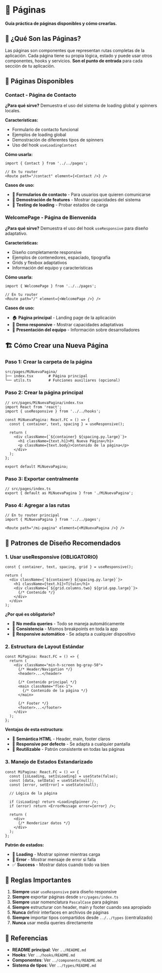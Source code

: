 # 📄 Páginas

**Guía práctica de páginas disponibles y cómo crearlas.**

## 🎯 **¿Qué Son las Páginas?**

Las páginas son componentes que representan rutas completas de la aplicación. Cada página tiene su propia lógica, estado y puede usar otros componentes, hooks y servicios. **Son el punto de entrada** para cada sección de tu aplicación.

## 📱 **Páginas Disponibles**

### **Contact - Página de Contacto**
**¿Para qué sirve?** Demuestra el uso del sistema de loading global y spinners locales.

**Características:**
- Formulario de contacto funcional
- Ejemplos de loading global
- Demostración de diferentes tipos de spinners
- Uso del hook `useLoadingContext`

**Cómo usarla:**
```tsx
import { Contact } from '../../pages';

// En tu router
<Route path="/contact" element={<Contact />} />
```

**Casos de uso:**
- 📝 **Formularios de contacto** - Para usuarios que quieren comunicarse
- 🎯 **Demostración de features** - Mostrar capacidades del sistema
- 🔄 **Testing de loading** - Probar estados de carga

### **WelcomePage - Página de Bienvenida**
**¿Para qué sirve?** Demuestra el uso del hook `useResponsive` para diseño adaptativo.

**Características:**
- Diseño completamente responsive
- Ejemplos de contenedores, espaciado, tipografía
- Grids y flexbox adaptativos
- Información del equipo y características

**Cómo usarla:**
```tsx
import { WelcomePage } from '../../pages';

// En tu router
<Route path="/" element={<WelcomePage />} />
```

**Casos de uso:**
- 🏠 **Página principal** - Landing page de la aplicación
- 📱 **Demo responsive** - Mostrar capacidades adaptativas
- 👥 **Presentación del equipo** - Información sobre desarrolladores

## 🏗️ **Cómo Crear una Nueva Página**

### **Paso 1: Crear la carpeta de la página**
```
src/pages/MiNuevaPagina/
├── index.tsx       # Página principal
└── utils.ts        # Funciones auxiliares (opcional)
```

### **Paso 2: Crear la página principal**
```tsx
// src/pages/MiNuevaPagina/index.tsx
import React from 'react';
import { useResponsive } from '../../hooks';

const MiNuevaPagina: React.FC = () => {
  const { container, text, spacing } = useResponsive();
  
  return (
    <div className={`${container} ${spacing.py.large}`}>
      <h1 className={text.h1}>Mi Nueva Página</h1>
      <p className={text.body}>Contenido de la página</p>
    </div>
  );
};

export default MiNuevaPagina;
```

### **Paso 3: Exportar centralmente**
```tsx
// src/pages/index.ts
export { default as MiNuevaPagina } from './MiNuevaPagina';
```

### **Paso 4: Agregar a las rutas**
```tsx
// En tu router principal
import { MiNuevaPagina } from '../../pages';

<Route path="/mi-pagina" element={<MiNuevaPagina />} />
```

## 🎨 **Patrones de Diseño Recomendados**

### **1. Usar useResponsive (OBLIGATORIO)**
```tsx
const { container, text, spacing, grid } = useResponsive();

return (
  <div className={`${container} ${spacing.py.large}`}>
    <h1 className={text.h1}>Título</h1>
    <div className={`${grid.columns.two} ${grid.gap.large}`}>
      {/* Contenido */}
    </div>
  </div>
);
```

**¿Por qué es obligatorio?**
- 🚫 **No media queries** - Todo se maneja automáticamente
- 🔄 **Consistencia** - Mismos breakpoints en toda la app
- 📱 **Responsive automático** - Se adapta a cualquier dispositivo

### **2. Estructura de Layout Estándar**
```tsx
const MiPagina: React.FC = () => {
  return (
    <div className="min-h-screen bg-gray-50">
      {/* Header/Navigation */}
      <header>...</header>
      
      {/* Contenido principal */}
      <main className="flex-1">
        {/* Contenido de la página */}
      </main>
      
      {/* Footer */}
      <footer>...</footer>
    </div>
  );
};
```

**Ventajas de esta estructura:**
- 🎯 **Semántica HTML** - Header, main, footer claros
- 📱 **Responsive por defecto** - Se adapta a cualquier pantalla
- 🔄 **Reutilizable** - Patrón consistente en todas las páginas

### **3. Manejo de Estados Estandarizado**
```tsx
const MiPagina: React.FC = () => {
  const [isLoading, setIsLoading] = useState(false);
  const [data, setData] = useState(null);
  const [error, setError] = useState(null);
  
  // Lógica de la página
  
  if (isLoading) return <LoadingSpinner />;
  if (error) return <ErrorMessage error={error} />;
  
  return (
    <div>
      {/* Renderizar datos */}
    </div>
  );
};
```

**Patrón de estados:**
- 🔄 **Loading** - Mostrar spinner mientras carga
- 🚫 **Error** - Mostrar mensaje de error si falla
- ✅ **Success** - Mostrar datos cuando todo va bien

## 🚨 **Reglas Importantes**

1. **Siempre** usar `useResponsive` para diseño responsive
2. **Siempre** exportar páginas desde `src/pages/index.ts`
3. **Siempre** usar nomenclatura `PascalCase` para páginas
4. **Siempre** estructurar con header, main y footer cuando sea apropiado
5. **Nunca** definir interfaces en archivos de páginas
6. **Siempre** importar tipos compartidos desde `../../types` (centralizado)
7. **Nunca** usar media queries directamente

## 🔗 **Referencias**

- **README principal**: Ver `../README.md`
- **Hooks**: Ver `../hooks/README.md`
- **Componentes**: Ver `../components/README.md`
- **Sistema de tipos**: Ver `../types/README.md`
